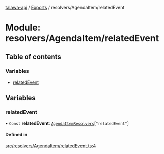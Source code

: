 [talawa-api](../README.md) / [Exports](../modules.md) / resolvers/AgendaItem/relatedEvent

# Module: resolvers/AgendaItem/relatedEvent

## Table of contents

### Variables

- [relatedEvent](resolvers_AgendaItem_relatedEvent.md#relatedevent)

## Variables

### relatedEvent

• `Const` **relatedEvent**: [`AgendaItemResolvers`](types_generatedGraphQLTypes.md#agendaitemresolvers)[``"relatedEvent"``]

#### Defined in

[src/resolvers/AgendaItem/relatedEvent.ts:4](https://github.com/PalisadoesFoundation/talawa-api/blob/708df7e/src/resolvers/AgendaItem/relatedEvent.ts#L4)
